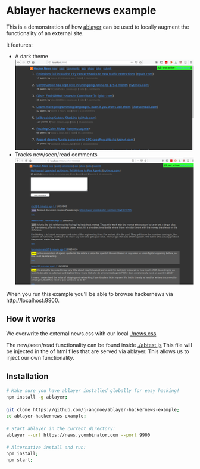 # Ablayer hackernews example

This is a demonstration of how [ablayer](https://github.com/j-angnoe/ablayer) can be used to locally 
augment the functionality of an external site.

It features:
- A dark theme
![Hackernews with dark-theme](./screenshot-frontpage.png)
- Tracks new/seen/read comments
![Hackernews with dark-theme](./screenshot-comments.png)

When you run this example you'll be able to browse hackernews
via http://localhost:9900. 

## How it works
We overwrite the external news.css with our local [./news.css](./news.css)

The new/seen/read functionality can be  found inside [./abtest.js](./abtest.js)
This file will be injected in the <head> of html files that are 
served via ablayer. This allows us to inject our own functionality.

## Installation
```sh
# Make sure you have ablayer installed globally for easy hacking!
npm install -g ablayer;

git clone https://github.com/j-angnoe/ablayer-hackernews-example;
cd ablayer-hackernews-example;

# Start ablayer in the current directory:
ablayer --url https://news.ycombinator.com --port 9900 

# Alternative install and run: 
npm install;
npm start;

```


